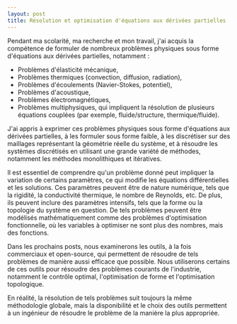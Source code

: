 ```yaml
---
layout: post
title: Résolution et optimisation d'équations aux dérivées partielles
---
```



Pendant ma scolarité, ma recherche et mon travail, j'ai acquis la compétence de formuler de nombreux problèmes physiques sous forme d'équations aux dérivées partielles, notamment :

- Problèmes d'élasticité mécanique,
- Problèmes thermiques (convection, diffusion, radiation),
- Problèmes d'écoulements (Navier-Stokes, potentiel),
- Problèmes d'acoustique,
- Problèmes électromagnétiques,
- Problèmes multiphysiques, qui impliquent la résolution de plusieurs équations couplées (par exemple, fluide/structure, thermique/fluide).

J'ai appris à exprimer ces problèmes physiques sous forme d'équations aux dérivées partielles, à les formuler sous forme faible, à les discrétiser sur des maillages représentant la géométrie réelle du système, et à résoudre les systèmes discrétisés en utilisant une grande variété de méthodes, notamment les méthodes monolithiques et itératives.


Il est essentiel de comprendre qu'un problème donné peut impliquer la variation de certains paramètres, ce qui modifie les équations différentielles et les solutions. Ces paramètres peuvent être de nature numérique, tels que la rigidité, la conductivité thermique, le nombre de Reynolds, etc. De plus, ils peuvent inclure des paramètres intensifs, tels que la forme ou la topologie du système en question. De tels problèmes peuvent être modélisés mathématiquement comme des problèmes d'optimisation fonctionnelle, où les variables à optimiser ne sont plus des nombres, mais des fonctions.

Dans les prochains posts, nous examinerons les outils, à la fois commerciaux et open-source, qui permettent de résoudre de tels problèmes de manière aussi efficace que possible. Nous utiliserons certains de ces outils pour résoudre des problèmes courants de l'industrie, notamment le contrôle optimal, l'optimisation de forme et l'optimisation topologique.

En réalité, la résolution de tels problèmes suit toujours la même méthodologie globale, mais la disponibilité et le choix des outils permettent à un ingénieur de résoudre le problème de la manière la plus appropriée.